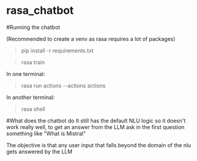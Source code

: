 # rasa_chatbot

#Running the chatbot

(Recommended to create a venv as rasa requires a lot of packages)

> pip install -r requirements.txt

> rasa train

In one terminal:

> rasa run actions --actions actions

In another terminal:

> rasa shell

#What does the chatbot do
It still has the default NLU logic so it doesn't work really well, to get an answer from the LLM ask in the first question something like "What is Mistral"

The objective is that any user input that falls beyond the domain of the nlu gets answered by the LLM
